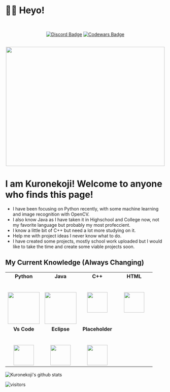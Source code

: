 # 👋🏻 Heyo!
<div align="center">
	<br>
  
[![Discord Badge](https://img.shields.io/badge/Discord-🎄%20Scylla%20🎄%230258-blue)](https://discord.com/users/🎄%20Scylla%20🎄#0258) [![Codewars Badge](https://www.codewars.com/users/ScyllaCode/badges/micro)](https://www.codewars.com/users/ScyllaCode)
 </div>
  <div align="center">
	<br>
	<img src="https://media.tenor.com/OfnD7-s8iEEAAAAC/gintoki-gintoki-sakata.gif" width="500" height="375">
</div>

# I am Kuronekoji! Welcome to anyone who finds this page!

-  I have been focusing on Python recently, with some machine learning and image recognition with OpenCV.
-  I also know Java as I have taken it in Highschool and College now, not my favorite language but probably my most profeccient.
-  I know a little bit of C++ but need a lot more studying on it.
-  Help me with project ideas I never know what to do.
-  I have created some projects, mostly school work uploaded but I would like to take the time and create some viable projects soon.

## My Current Knowledge (Always Changing)

<table>
  <tbody>
    <tr valign="top">
      <td width="25%" align="center">
	      <span><strong>Python</strong></span><br><br><br>
        <img height="100px" src="https://upload.wikimedia.org/wikipedia/commons/thumb/c/c3/Python-logo-notext.svg/1200px-Python-logo-notext.svg.png">
      </td>
      <td width="25%" align="center">
        <span><strong>Java</strong></span><br><br><br>
        <img height="100px" src="https://upload.wikimedia.org/wikipedia/en/thumb/3/30/Java_programming_language_logo.svg/1200px-Java_programming_language_logo.svg.png">
      </td>
      <td width="25%" align="center">
        <span><strong>C++</strong></span><br><br><br>
        <img height="64px" src="https://cdn.svgporn.com/logos/c-plusplus.svg">
      </td>
	<td width="25%" align="center">
          <span><strong>HTML</strong></span><br><br><br>
          <img height="64px" src="https://cdn.svgporn.com/logos/html-5.svg">
      </td>
     </tr>
     <tr valign="top">
        <td width="25%" align="center">
          <span><strong>Vs Code</strong></span><br><br><br>
          <img height="64px" src="https://cdn.svgporn.com/logos/visual-studio-code.svg">
      </td>
        <td width="25%" align="center">
          <span><strong>Eclipse</strong></span><br><br><br>
          <img height="64px" src="https://cdn.svgporn.com/logos/eclipse-icon.svg">
      </td>
        <td width="25%" align="center">
          <span><strong>Placeholder</strong></span><br><br><br>
          <img height="64px" src="https://cdn.svgporn.com/logos/android-icon.svg">
      </td>
  </tbody>
</table>

![Kuronekoji's github stats](https://github-readme-stats.vercel.app/api/?username=kuronekoji&show_icons=true&title_color=fff&icon_color=79ff97&text_color=9f9f9f&bg_color=151515)
<br>

![visitors](https://visitor-badge.glitch.me/badge?page_id=kuronekoji.kuronekoji)

